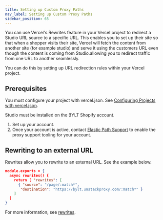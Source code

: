 ```yaml
---
title: Setting up Custom Proxy Paths 
nav_label: Setting up Custom Proxy Paths 
sidebar_position: 65
---
```


You can use Vercel's Rewrites feature in your Vercel project to redirect a Studio URL source to a specific URL. This enables you  to set up their site so that when a shopper visits their site, Vercel will fetch the content from another site (for example studio) and serve it using the customers URL even though the content is coming from Studio.allowing you to redirect traffic from one URL to another seamlessly. 

You can do this by setting up URL redirection rules within your Vercel project.

## Prerequisites

You must configure your project with vercel.json. See [Configuring Projects with vercel.json](https://vercel.com/docs/projects/project-configuration#project-configuration/rewrites).

Studio must be installed on the BYLT Shopify account. 

1. Set up your account. 
2. Once your account is active, contact [Elastic Path Support](https://support.elasticpath.com/hc/en-us) to enable the proxy support tooling for your account.

## Rewriting to an external URL

Rewrites allow you to rewrite to an external URL. See the example below.

```json
module.exports = {
  async rewrites() {
    return [ "rewrites": [
      { "source": "/page/:match*",
       "destination": "https://bylt.unstackproxy.com/:match*" }
    ]
  ]
}
```

For more information, see [rewrites](https://nextjs.org/docs/pages/api-reference/next-config-js/rewrites).

